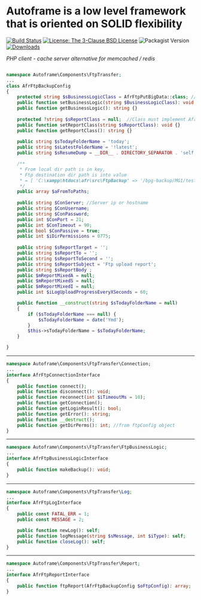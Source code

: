 # Autoframe is a low level framework that is oriented on SOLID flexibility

[![Build Status](https://github.com/autoframe/components-socket-cache/workflows/PHPUnit-tests/badge.svg)](https://github.com/autoframe/components-socket-cache/actions?query=branch:main)
[![License: The 3-Clause BSD License](https://img.shields.io/github/license/autoframe/components-socket-cache)](https://opensource.org/license/bsd-3-clause/)
![Packagist Version](https://img.shields.io/packagist/v/autoframe/components-socket-cache?label=packagist%20stable)
[![Downloads](https://img.shields.io/packagist/dm/autoframe/components-socket-cache.svg)](https://packagist.org/packages/autoframe/components-socket-cache)

*PHP client - cache server alternative for memcached / redis*


```php

namespace Autoframe\Components\FtpTransfer;
...
class AfrFtpBackupConfig
{
    protected string $sBusinessLogicClass = AfrFtpPutBigData::class; //Class must implement AfrFtpBusinessLogicInterface::class
    public function setBusinessLogic(string $BusinessLogicClass): void {}
    public function getBusinessLogic(): string {}
    
    protected ?string $sReportClass = null;  //Class must implement AfrFtpReportInterface::class
    public function setReportClass(string $sReportClass): void {}
    public function getReportClass(): string {}
    
    public string $sTodayFolderName = 'today';
    public string $sLatestFolderName = '!latest';
    public string $sResumeDump = __DIR__ . DIRECTORY_SEPARATOR . 'self.resume.php';

    /**
     * From local dir path is in key,
     * Ftp destination dir path is into value
     * = [ 'C:\xampp\htdocs\afr\src\FtpBackup' => '/bpg-backup/MG1/test2/resume']
     */
    public array $aFromToPaths;
    
    public string $ConServer; //Server ip or hostname
    public string $ConUsername;
    public string $ConPassword;
    public int $ConPort = 21;
    public int $ConTimeout = 90;
    public bool $ConPassive = true;
    public int $iDirPermissions = 0775;
 
    public string $sReportTarget = '';
    public string $sReportTo = '';
    public string $sReportToSecond = '';
    public string $sReportSubject = 'Ftp upload report';
    public string $sReportBody ;
    public $mReportMixedA = null;
    public $mReportMixedS = null;
    public $mReportMixedI = null;
    public int $iLogUploadProgressEveryXSeconds = 60;

    public function __construct(string $sTodayFolderName = null)
    {
        if ($sTodayFolderName === null) {
            $sTodayFolderName = date('Ymd');
        }
        $this->sTodayFolderName = $sTodayFolderName;
    }

}
```

---

```php
namespace Autoframe\Components\FtpTransfer\Connection;
...
interface AfrFtpConnectionInterface
{
    public function connect();
    public function disconnect(): void;
    public function reconnect(int $iTimeoutMs = 10);
    public function getConnection();
    public function getLoginResult(): bool;
    public function getError(): string;
    public function __destruct();
    public function getDirPerms(): int; //from ftpConfig object
}
```

---

```php
namespace Autoframe\Components\FtpTransfer\FtpBusinessLogic;
...
interface AfrFtpBusinessLogicInterface
{
    public function makeBackup(): void;
}
```

---

```php
namespace Autoframe\Components\FtpTransfer\Log;
...
interface AfrFtpLogInterface
{
    public const FATAL_ERR = 1;
    public const MESSAGE = 2;

    public function newLog(): self;
    public function logMessage(string $sMessage, int $iType): self;
    public function closeLog(): self;
}
```

---

```php
namespace Autoframe\Components\FtpTransfer\Report;
...
interface AfrFtpReportInterface
{
    public function ftpReport(AfrFtpBackupConfig $oFtpConfig): array;
}
```
